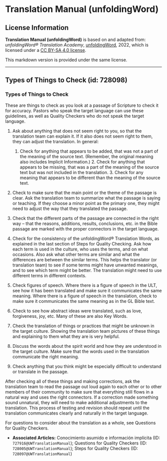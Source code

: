 # Translation Manual (unfoldingWord)

## License Information

**Translation Manual (unfoldingWord)** is based on and adapted from: _unfoldingWord® Translation Academy_, [unfoldingWord](https://unfoldingword.org/utw), 2022, which is licensed under a [CC BY-SA 4.0 license](https://creativecommons.org/licenses/by-sa/4.0/legalcode.en).

This markdown version is provided under the same license.



--------------------------------

## Types of Things to Check (id: 728098)

### Types of Things to Check

These are things to check as you look at a passage of Scripture to check it for accuracy. Pastors who speak the target language can use these guidelines, as well as Quality Checkers who do not speak the target language.

1. Ask about anything that does not seem right to you, so that the translation team can explain it. If it also does not seem right to them, they can adjust the translation. In general:

    1. Check for anything that appears to be added, that was not a part of the meaning of the source text. (Remember, the original meaning also includes Implicit Information.)
        2. Check for anything that appears to be missing, that was a part of the meaning of the source text but was not included in the translation.
        3. Check for any meaning that appears to be different than the meaning of the source text.
2. Check to make sure that the main point or the theme of the passage is clear. Ask the translation team to summarize what the passage is saying or teaching. If they choose a minor point as the primary one, they might need to adjust the way that they translated the passage.
3. Check that the different parts of the passage are connected in the right way – that the reasons, additions, results, conclusions, etc. in the Bible passage are marked with the proper connectors in the target language.
4. Check for the consistency of the unfoldingWord® Translation Words, as explained in the last section of Steps for Quality Checking. Ask how each term is used in the culture, who uses the terms, and on what occasions. Also ask what other terms are similar and what the differences are between the similar terms. This helps the translator (or translation team) to see if some terms might have unwanted meanings, and to see which term might be better. The translation might need to use different terms in different contexts.
5. Check figures of speech. Where there is a figure of speech in the ULT, see how it has been translated and make sure it communicates the same meaning. Where there is a figure of speech in the translation, check to make sure it communicates the same meaning as in the GL Bible text.
6. Check to see how abstract ideas were translated, such as love, forgiveness, joy, etc. Many of these are also Key Words.
7. Check the translation of things or practices that might be unknown in the target culture. Showing the translation team pictures of these things and explaining to them what they are is very helpful.
8. Discuss the words about the spirit world and how they are understood in the target culture. Make sure that the words used in the translation communicate the right meaning.
9. Check anything that you think might be especially difficult to understand or translate in the passage.

After checking all of these things and making corrections, ask the translation team to read the passage out loud again to each other or to other members of their community to make sure that everything still flows in a natural way and uses the right connectors. If a correction made something sound unnatural, they will need to make additional adjustments to the translation. This process of testing and revision should repeat until the translation communicates clearly and naturally in the target language.

For questions to consider about the translation as a whole, see Questions for Quality Checkers.

* **Associated Articles:** Conocimiento asumido e información implícita (ID: `727916@UWTranslationManual`); Questions for Quality Checkers (ID: `728005@UWTranslationManual`); Steps for Quality Checkers (ID: `728097@UWTranslationManual`)

